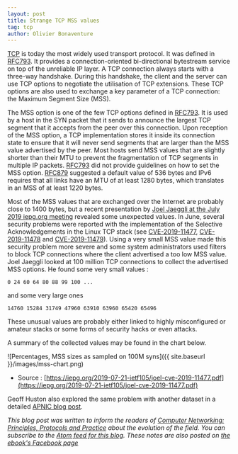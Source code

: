 ```yaml
---
layout: post
title: Strange TCP MSS values
tag: tcp
author: Olivier Bonaventure
---
```


[TCP](https://www.computer-networking.info/2nd/html/protocols/tcp.html) is today the most widely used transport protocol. It was defined in [RFC793](https://tools.ietf.org/html/rfc793). It provides a connection-oriented bi-directional bytestream service on top of the unreliable IP layer. A TCP connection always starts with a three-way handshake. During this handshake, the client and the server can use TCP options to negotiate the utilisation of TCP extensions. These TCP options are also used to exchange a key parameter of a TCP connection: the Maximum Segment Size (MSS).

The MSS option is one of the few TCP options defined in [RFC793](https://tools.ietf.org/html/rfc793). It is used by a host in the SYN packet that it sends to announce the largest TCP segment that it accepts from the peer over this connection. Upon reception of the MSS option, a TCP implementation stores it inside its connection state to ensure that it will never send segments that are larger than the MSS value advertised by the peer. Most hosts send MSS values that are slightly shorter than their MTU to prevent the fragmentation of TCP segments in multiple IP packets. [RFC793](https://tools.ietf.org/html/rfc793) did not provide guidelines on how to set the MSS option. [RFC879](https://tools.ietf.org/html/rfc879) suggested a default value of 536 bytes and IPv6 requires that all links have an MTU of at least 1280 bytes, which translates in an MSS of at least 1220 bytes.

Most of the MSS values that are exchanged over the Internet are probably close to 1400 bytes, but a recent presentation by [Joel Jaeggli at the July 2019 iepg.org meeting](https://iepg.org/2019-07-21-ietf105/joel-cve-2019-11477.pdf) revealed some unexpected values. In June, several security problems were reported with the implementation of the Selective Acknowledgements in the Linux TCP stack (see [CVE-2019-11477](https://cve.mitre.org/cgi-bin/cvename.cgi?name=CVE-2019-11477), [CVE-2019-11478](https://cve.mitre.org/cgi-bin/cvename.cgi?name=CVE-2019-11478) and [CVE-2019-11479](https://cve.mitre.org/cgi-bin/cvename.cgi?name=CVE-2019-11479)). Using a very small MSS value made this security problem more severe and some system administrators used filters to block TCP connections where the client advertised a too low MSS value. Joel Jaeggli looked at 100 million TCP connections to collect the advertised MSS options. He found some very small values : 
```
0 24 60 64 80 88 99 100 ...
```
and some very large ones
```
14760 15284 31749 47960 63910 63960 65420 65496
```

These unusual values are probably either linked to highly misconfigured or amateur stacks or some forms of security hacks or even attacks.

A summary of the collected values may be found in the chart below.

![Percentages, MSS sizes as sampled on 100M syns]({{ site.baseurl }}/images/mss-chart.png)
- Source : [https://iepg.org/2019-07-21-ietf105/joel-cve-2019-11477.pdf](https://iepg.org/2019-07-21-ietf105/joel-cve-2019-11477.pdf)


Geoff Huston also explored the same problem with another dataset in a detailed [APNIC blog post](https://blog.apnic.net/2019/07/31/tcp-mss-values-whats-changed/#article-content).

*This blog post was written to inform the readers of [Computer Networking: Principles, Protocols and Practice](https://www.computer-networking.info) about the evolution of the field. You can subscribe to the [Atom feed for this blog](http://blog.computer-networking.info/feed.xml). These notes are also posted on [the ebook's Facebook page](https://www.facebook.com/Computer-Networking-Principles-Protocols-and-Practice-129951043755620/)*
